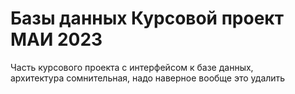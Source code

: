 # Базы данных Курсовой проект МАИ 2023

Часть курсового проекта с интерфейсом к базе данных,  
архитектура сомнительная, надо наверное вообще это удалить
